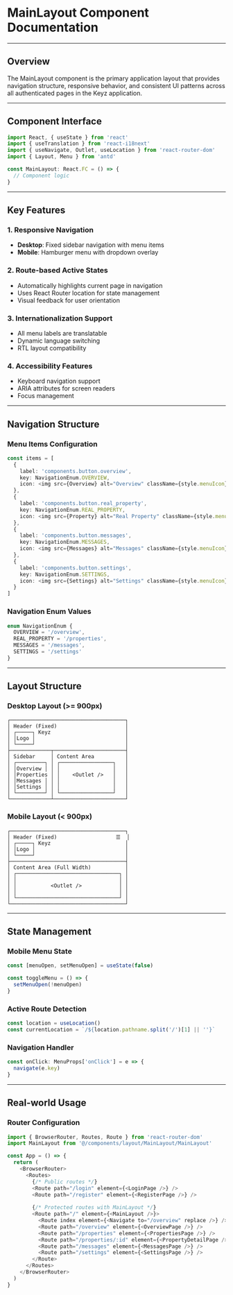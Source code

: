 # MainLayout Component Documentation

---

## Overview
The MainLayout component is the primary application layout that provides navigation structure, responsive behavior, and consistent UI patterns across all authenticated pages in the Keyz application.

---

## Component Interface

```typescript
import React, { useState } from 'react'
import { useTranslation } from 'react-i18next'
import { useNavigate, Outlet, useLocation } from 'react-router-dom'
import { Layout, Menu } from 'antd'

const MainLayout: React.FC = () => {
  // Component logic
}
```

---

## Key Features

### 1. Responsive Navigation
- **Desktop**: Fixed sidebar navigation with menu items
- **Mobile**: Hamburger menu with dropdown overlay

### 2. Route-based Active States
- Automatically highlights current page in navigation
- Uses React Router location for state management
- Visual feedback for user orientation

### 3. Internationalization Support
- All menu labels are translatable
- Dynamic language switching
- RTL layout compatibility

### 4. Accessibility Features
- Keyboard navigation support
- ARIA attributes for screen readers
- Focus management

---

## Navigation Structure

### Menu Items Configuration
```typescript
const items = [
  {
    label: 'components.button.overview',
    key: NavigationEnum.OVERVIEW,
    icon: <img src={Overview} alt="Overview" className={style.menuIcon} />
  },
  {
    label: 'components.button.real_property',
    key: NavigationEnum.REAL_PROPERTY,
    icon: <img src={Property} alt="Real Property" className={style.menuIcon} />
  },
  {
    label: 'components.button.messages',
    key: NavigationEnum.MESSAGES,
    icon: <img src={Messages} alt="Messages" className={style.menuIcon} />
  },
  {
    label: 'components.button.settings',
    key: NavigationEnum.SETTINGS,
    icon: <img src={Settings} alt="Settings" className={style.menuIcon} />
  }
]
```

### Navigation Enum Values
```typescript
enum NavigationEnum {
  OVERVIEW = '/overview',
  REAL_PROPERTY = '/properties',
  MESSAGES = '/messages',
  SETTINGS = '/settings'
}
```

---

## Layout Structure

### Desktop Layout (>= 900px)
```
┌─────────────────────────────────────┐
│ Header (Fixed)                      │
│ ┌─────┐ Keyz                        │
│ │Logo │                             │
│ └─────┘                             │
├─────────────┬───────────────────────┤
│ Sidebar     │ Content Area          │
│ ┌─────────┐ │ ┌─────────────────┐   │
│ │Overview │ │ │                 │   │
│ │Properties │ │    <Outlet />   │   │
│ │Messages │ │ │                 │   │
│ │Settings │ │ │                 │   │
│ └─────────┘ │ └─────────────────┘   │
└─────────────┴───────────────────────┘
```

### Mobile Layout (< 900px)
```
┌─────────────────────────────────────┐
│ Header (Fixed)                   ☰  │
│ ┌─────┐ Keyz                        │
│ │Logo │                             │
│ └─────┘                             │
├─────────────────────────────────────┤
│ Content Area (Full Width)           │
│ ┌─────────────────────────────────┐ │
│ │                                 │ │
│ │           <Outlet />            │ │
│ │                                 │ │
│ └─────────────────────────────────┘ │
└─────────────────────────────────────┘
```

---

## State Management

### Mobile Menu State
```typescript
const [menuOpen, setMenuOpen] = useState(false)

const toggleMenu = () => {
  setMenuOpen(!menuOpen)
}
```

### Active Route Detection
```typescript
const location = useLocation()
const currentLocation = `/${location.pathname.split('/')[1] || ''}`
```

### Navigation Handler
```typescript
const onClick: MenuProps['onClick'] = e => {
  navigate(e.key)
}
```

---

## Real-world Usage

### Router Configuration
```typescript
import { BrowserRouter, Routes, Route } from 'react-router-dom'
import MainLayout from '@/components/layout/MainLayout/MainLayout'

const App = () => {
  return (
    <BrowserRouter>
      <Routes>
        {/* Public routes */}
        <Route path="/login" element={<LoginPage />} />
        <Route path="/register" element={<RegisterPage />} />
        
        {/* Protected routes with MainLayout */}
        <Route path="/" element={<MainLayout />}>
          <Route index element={<Navigate to="/overview" replace />} />
          <Route path="/overview" element={<OverviewPage />} />
          <Route path="/properties" element={<PropertiesPage />} />
          <Route path="/properties/:id" element={<PropertyDetailPage />} />
          <Route path="/messages" element={<MessagesPage />} />
          <Route path="/settings" element={<SettingsPage />} />
        </Route>
      </Routes>
    </BrowserRouter>
  )
}
```

